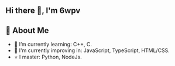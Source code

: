 ## Hi there 👋, I'm 6wpv

## 🚀 About Me

- 🌱 I’m currently learning: C++, C.
- 🌋 I'm currently improving in: JavaScript, TypeScript, HTML/CSS.
- ⭐ I master: Python, NodeJs.
